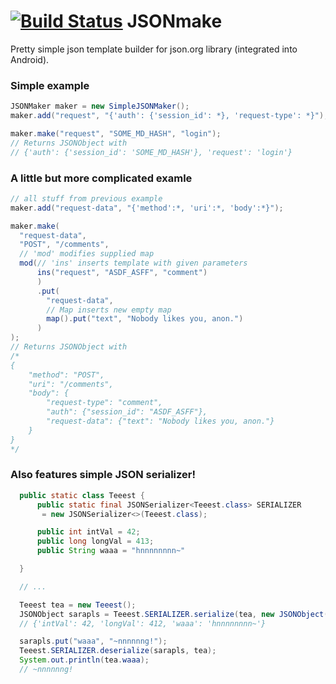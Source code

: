 [![Build Status](https://travis-ci.org/cab404/JSONm.svg)](https://travis-ci.org/cab404/JSONm)
JSONmake
========
Pretty simple json template builder for json.org library (integrated into Android).

### Simple example
```java
JSONMaker maker = new SimpleJSONMaker();
maker.add("request", "{'auth': {'session_id': *}, 'request-type': *}");

maker.make("request", "SOME_MD_HASH", "login");
// Returns JSONObject with
// {'auth': {'session_id': 'SOME_MD_HASH'}, 'request': 'login'}
```

### A little but more complicated examle
```java
// all stuff from previous example
maker.add("request-data", "{'method':*, 'uri':*, 'body':*}");

maker.make(
  "request-data",
  "POST", "/comments",
  // 'mod' modifies supplied map
  mod(// 'ins' inserts template with given parameters
      ins("request", "ASDF_ASFF", "comment")
      )
      .put(
        "request-data",
        // Map inserts new empty map
        map().put("text", "Nobody likes you, anon.")
      )
);
// Returns JSONObject with
/*
{
    "method": "POST",
    "uri": "/comments",
    "body": {
        "request-type": "comment",
        "auth": {"session_id": "ASDF_ASFF"},
        "request-data": {"text": "Nobody likes you, anon."}
    }
}
*/

```
### Also features simple JSON serializer!
```java
  public static class Teeest {
      public static final JSONSerializer<Teeest.class> SERIALIZER
       = new JSONSerializer<>(Teeest.class);

      public int intVal = 42;
      public long longVal = 413;
      public String waaa = "hnnnnnnnn~"

  }

  // ...

  Teeest tea = new Teeest();
  JSONObject sarapls = Teeest.SERIALIZER.serialize(tea, new JSONObject());
  // {'intVal': 42, 'longVal': 412, 'waaa': 'hnnnnnnnn~'}

  sarapls.put("waaa", "~nnnnnng!");
  Teeest.SERIALIZER.deserialize(sarapls, tea);
  System.out.println(tea.waaa);
  // ~nnnnnng!


```
